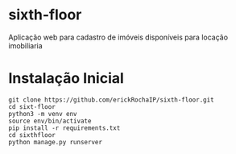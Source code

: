 # sixth-floor
Aplicação web para cadastro de imóveis disponíveis para locação imobiliaria

# Instalação Inicial
```
git clone https://github.com/erickRochaIP/sixth-floor.git
cd sixt-floor
python3 -m venv env
source env/bin/activate
pip install -r requirements.txt
cd sixthfloor
python manage.py runserver
```
